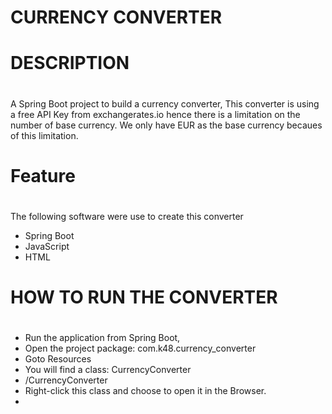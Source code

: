 # CURRENCY CONVERTER
#
# DESCRIPTION
#
A Spring Boot project to build a currency converter, 
This converter is using a free API Key from exchangerates.io hence there is a 
limitation on the number of  base currency. We only have EUR as 
the base currency becaues of this limitation.
#
# Feature
#
The following software were use to create this converter
+ Spring Boot
+ JavaScript
+ HTML
#
# HOW TO RUN THE CONVERTER
#
+ Run the application from Spring Boot,
+ Open the project package: com.k48.currency_converter
+ Goto Resources
+ You will find a class: CurrencyConverter
+ /CurrencyConverter
+ Right-click this class and choose to open it in the Browser.
+ 
<img src = "" alt = "" width = "">





